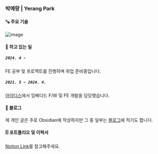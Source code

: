 ### 박예랑 | Yerang Park


#### 🪚 주요 기술
![image](https://github.com/user-attachments/assets/768ff710-85c1-42c1-8c1e-b2af337462fe)


#### 🔭 하고 있는 일
##### `2024. 4 ~ `

FE 공부 및 프로젝트를 진행하며 취업 준비중입니다.

##### `2021. 5 ~ 2024. 4.`

[아이디스](https://www.idisglobal.com/)에서 임베디드 F/W 및 FE 개발을 담당했습니다.

#### 📝 블로그

제 개인 글은 주로 Obsidian에 작성하지만 그 중 일부는 [블로그](https://yerang2.tistory.com/)에 적기도 합니다.

#### 🗄️ 포트폴리오 및 이력서

[Notion Link](https://yerang2.notion.site/Yerang-Park-182f651988a180bca968c962f59e4894?pvs=4)를 참고해주세요.
